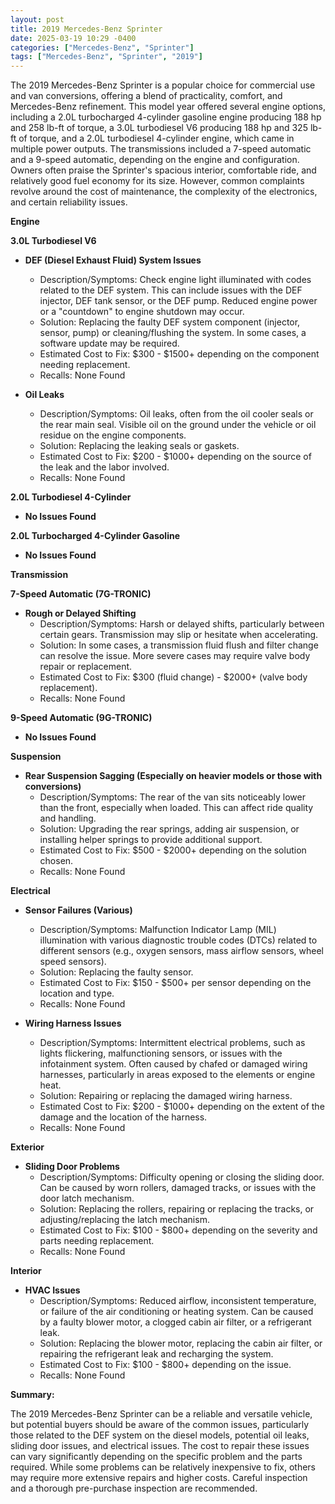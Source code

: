 ```yaml
---
layout: post
title: 2019 Mercedes-Benz Sprinter
date: 2025-03-19 10:29 -0400
categories: ["Mercedes-Benz", "Sprinter"]
tags: ["Mercedes-Benz", "Sprinter", "2019"]
---
```

The 2019 Mercedes-Benz Sprinter is a popular choice for commercial use and van conversions, offering a blend of practicality, comfort, and Mercedes-Benz refinement. This model year offered several engine options, including a 2.0L turbocharged 4-cylinder gasoline engine producing 188 hp and 258 lb-ft of torque, a 3.0L turbodiesel V6 producing 188 hp and 325 lb-ft of torque, and a 2.0L turbodiesel 4-cylinder engine, which came in multiple power outputs. The transmissions included a 7-speed automatic and a 9-speed automatic, depending on the engine and configuration. Owners often praise the Sprinter's spacious interior, comfortable ride, and relatively good fuel economy for its size. However, common complaints revolve around the cost of maintenance, the complexity of the electronics, and certain reliability issues.

**Engine**

**3.0L Turbodiesel V6**

* **DEF (Diesel Exhaust Fluid) System Issues**
    * Description/Symptoms: Check engine light illuminated with codes related to the DEF system. This can include issues with the DEF injector, DEF tank sensor, or the DEF pump. Reduced engine power or a "countdown" to engine shutdown may occur.
    * Solution: Replacing the faulty DEF system component (injector, sensor, pump) or cleaning/flushing the system. In some cases, a software update may be required.
    * Estimated Cost to Fix: $300 - $1500+ depending on the component needing replacement.
    * Recalls: None Found

* **Oil Leaks**
    * Description/Symptoms: Oil leaks, often from the oil cooler seals or the rear main seal. Visible oil on the ground under the vehicle or oil residue on the engine components.
    * Solution: Replacing the leaking seals or gaskets.
    * Estimated Cost to Fix: $200 - $1000+ depending on the source of the leak and the labor involved.
    * Recalls: None Found

**2.0L Turbodiesel 4-Cylinder**

* **No Issues Found**

**2.0L Turbocharged 4-Cylinder Gasoline**

* **No Issues Found**

**Transmission**

**7-Speed Automatic (7G-TRONIC)**

* **Rough or Delayed Shifting**
    * Description/Symptoms: Harsh or delayed shifts, particularly between certain gears. Transmission may slip or hesitate when accelerating.
    * Solution: In some cases, a transmission fluid flush and filter change can resolve the issue. More severe cases may require valve body repair or replacement.
    * Estimated Cost to Fix: $300 (fluid change) - $2000+ (valve body replacement).
    * Recalls: None Found

**9-Speed Automatic (9G-TRONIC)**

* **No Issues Found**

**Suspension**

* **Rear Suspension Sagging (Especially on heavier models or those with conversions)**
    * Description/Symptoms: The rear of the van sits noticeably lower than the front, especially when loaded. This can affect ride quality and handling.
    * Solution: Upgrading the rear springs, adding air suspension, or installing helper springs to provide additional support.
    * Estimated Cost to Fix: $500 - $2000+ depending on the solution chosen.
    * Recalls: None Found

**Electrical**

* **Sensor Failures (Various)**
    * Description/Symptoms: Malfunction Indicator Lamp (MIL) illumination with various diagnostic trouble codes (DTCs) related to different sensors (e.g., oxygen sensors, mass airflow sensors, wheel speed sensors).
    * Solution: Replacing the faulty sensor.
    * Estimated Cost to Fix: $150 - $500+ per sensor depending on the location and type.
    * Recalls: None Found

* **Wiring Harness Issues**
    * Description/Symptoms: Intermittent electrical problems, such as lights flickering, malfunctioning sensors, or issues with the infotainment system. Often caused by chafed or damaged wiring harnesses, particularly in areas exposed to the elements or engine heat.
    * Solution: Repairing or replacing the damaged wiring harness.
    * Estimated Cost to Fix: $200 - $1000+ depending on the extent of the damage and the location of the harness.
    * Recalls: None Found

**Exterior**

* **Sliding Door Problems**
    * Description/Symptoms: Difficulty opening or closing the sliding door. Can be caused by worn rollers, damaged tracks, or issues with the door latch mechanism.
    * Solution: Replacing the rollers, repairing or replacing the tracks, or adjusting/replacing the latch mechanism.
    * Estimated Cost to Fix: $100 - $800+ depending on the severity and parts needing replacement.
    * Recalls: None Found

**Interior**

* **HVAC Issues**
    * Description/Symptoms: Reduced airflow, inconsistent temperature, or failure of the air conditioning or heating system. Can be caused by a faulty blower motor, a clogged cabin air filter, or a refrigerant leak.
    * Solution: Replacing the blower motor, replacing the cabin air filter, or repairing the refrigerant leak and recharging the system.
    * Estimated Cost to Fix: $100 - $800+ depending on the issue.
    * Recalls: None Found

**Summary:**

The 2019 Mercedes-Benz Sprinter can be a reliable and versatile vehicle, but potential buyers should be aware of the common issues, particularly those related to the DEF system on the diesel models, potential oil leaks, sliding door issues, and electrical issues. The cost to repair these issues can vary significantly depending on the specific problem and the parts required. While some problems can be relatively inexpensive to fix, others may require more extensive repairs and higher costs. Careful inspection and a thorough pre-purchase inspection are recommended.

